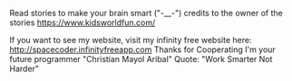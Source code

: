 Read stories to make your brain smart ("-__-")
credits to the owner of the stories https://www.kidsworldfun.com/


If you want to see my website, visit my infinity free website here: http://spacecoder.infinityfreeapp.com
Thanks for Cooperating
I'm your future programmer "Christian Mayol Aribal"
Quote: "Work Smarter Not Harder"